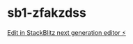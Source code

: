 # sb1-zfakzdss

[Edit in StackBlitz next generation editor ⚡️](https://stackblitz.com/~/github.com/catchkuo/sb1-zfakzdss)